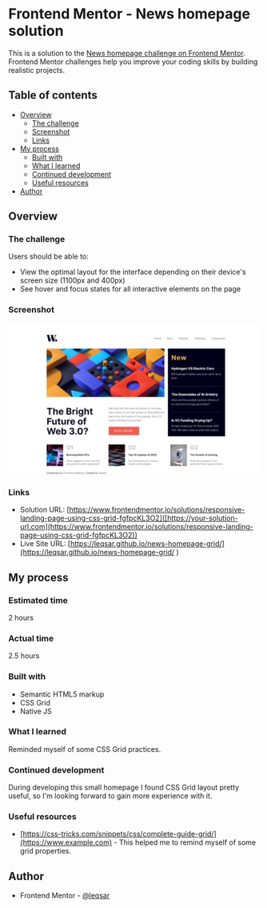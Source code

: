 # Frontend Mentor - News homepage solution

This is a solution to the [News homepage challenge on Frontend Mentor](https://www.frontendmentor.io/challenges/news-homepage-H6SWTa1MFl). Frontend Mentor challenges help you improve your coding skills by building realistic projects. 

## Table of contents

- [Overview](#overview)
  - [The challenge](#the-challenge)
  - [Screenshot](#screenshot)
  - [Links](#links)
- [My process](#my-process)
  - [Built with](#built-with)
  - [What I learned](#what-i-learned)
  - [Continued development](#continued-development)
  - [Useful resources](#useful-resources)
- [Author](#author)

## Overview

### The challenge

Users should be able to:

- View the optimal layout for the interface depending on their device's screen size (1100px and 400px)
- See hover and focus states for all interactive elements on the page

### Screenshot

![](./screenshot.jpeg)

### Links

- Solution URL: [https://www.frontendmentor.io/solutions/responsive-landing-page-using-css-grid-fgfpcKL3O2]([https://your-solution-url.com](https://www.frontendmentor.io/solutions/responsive-landing-page-using-css-grid-fgfpcKL3O2))
- Live Site URL: [https://leqsar.github.io/news-homepage-grid/](https://leqsar.github.io/news-homepage-grid/ )

## My process

### Estimated time

2 hours

### Actual time

2.5 hours

### Built with

- Semantic HTML5 markup
- CSS Grid
- Native JS

### What I learned

Reminded myself of some CSS Grid practices.

### Continued development

During developing this small homepage I found CSS Grid layout pretty useful, so I'm looking forward to gain more experience with it.

### Useful resources

- [https://css-tricks.com/snippets/css/complete-guide-grid/](https://www.example.com) - This helped me to remind myself of some grid properties.

## Author

- Frontend Mentor - [@leqsar](https://www.frontendmentor.io/profile/leqsar)



